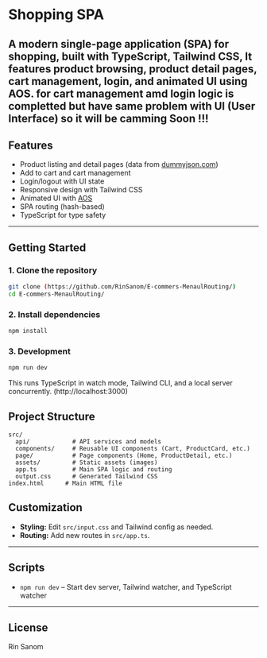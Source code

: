 # Shopping SPA

A modern single-page application (SPA) for shopping, built with TypeScript, Tailwind CSS,
It features product browsing, product detail pages, cart management, login, and animated UI using AOS.
for cart management amd login logic is completted but have same problem with UI (User Interface) so it will be camming Soon !!!
---

## Features

- Product listing and detail pages (data from [dummyjson.com](https://dummyjson.com))
- Add to cart and cart management
- Login/logout with UI state
- Responsive design with Tailwind CSS
- Animated UI with [AOS](https://michalsnik.github.io/aos/)
- SPA routing (hash-based)
- TypeScript for type safety

---

## Getting Started

### 1. Clone the repository

```sh
git clone (https://github.com/RinSanom/E-commers-MenaulRouting/)
cd E-commers-MenaulRouting/
```

### 2. Install dependencies

```sh
npm install
```

### 3. Development

```sh
npm run dev
```
This runs TypeScript in watch mode, Tailwind CLI, and a local server concurrently. (http://localhost:3000)

## Project Structure

```
src/
  api/            # API services and models
  components/     # Reusable UI components (Cart, ProductCard, etc.)
  page/           # Page components (Home, ProductDetail, etc.)
  assets/         # Static assets (images)
  app.ts          # Main SPA logic and routing
  output.css      # Generated Tailwind CSS
index.html      # Main HTML file
```

## Customization

- **Styling:** Edit `src/input.css` and Tailwind config as needed.
- **Routing:** Add new routes in `src/app.ts`.

---

## Scripts

- `npm run dev` – Start dev server, Tailwind watcher, and TypeScript watcher

---

## License

Rin Sanom
